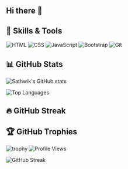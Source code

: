 ## Hi there 👋

<!--
**Sathwik-prog/Sathwik-prog** is a ✨ _special_ ✨ repository because its `README.md` (this file) appears on your GitHub profile.

Here are some ideas to get you started:

- 🔭 I’m currently working on ...
- 🌱 I’m currently learning ...
- 👯 I’m looking to collaborate on ...
- 🤔 I’m looking for help with ...
- 💬 Ask me about ...
- 📫 How to reach me: ...
- 😄 Pronouns: ...
- ⚡ Fun fact: ...
-->
## 🔧 Skills & Tools  

![HTML](https://img.shields.io/badge/Code-HTML-orange?logo=html5)
![CSS](https://img.shields.io/badge/Style-CSS-blue?logo=css3)
![JavaScript](https://img.shields.io/badge/Script-JavaScript-yellow?logo=javascript)
![Bootstrap](https://img.shields.io/badge/Framework-Bootstrap-purple?logo=bootstrap)
![Git](https://img.shields.io/badge/Tools-Git-black?logo=git)
## 📊 GitHub Stats  

![Sathwik's GitHub stats](https://github-readme-stats.vercel.app/api?username=Sathwik-prog&show_icons=true&theme=tokyonight)  

![Top Languages](https://github-readme-stats.vercel.app/api/top-langs/?username=Sathwik-prog&layout=compact&theme=tokyonight)  
## 🔥 GitHub Streak  
## 🏆 GitHub Trophies  

![trophy](https://github-profile-trophy.vercel.app/?username=Sathwik-prog&theme=onedark)
![Profile Views](https://komarev.com/ghpvc/?username=Sathwik-prog&color=blue)


![GitHub Streak](https://streak-stats.demolab.com?user=Sathwik-prog&theme=tokyonight)




